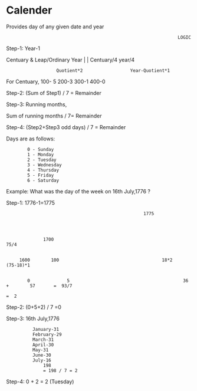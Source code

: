 # Calender
Provides day of any given date and year
                                                                          
                                                                     LOGIC

Step-1: Year-1

Centuary &  Leap/Ordinary Year
        |                                          |
Centuary/4                             year/4
 
                
             
                       Quotient*2                  Year-Quotient*1

For Centuary,
100- 5
200-3
300-1
400-0

Step-2:  (Sum of Step1) / 7 = Remainder 


Step-3: Running months,

Sum of running months / 7= Remainder 


Step-4: (Step2+Step3 odd days) / 7 = Remainder 

Days are as follows:

            0 - Sunday
            1 - Monday
            2 - Tuesday
            3 - Wednesday
            4 - Thursday
            5 - Friday
            6 - Saturday
















Example: What was the day of the week on 16th July,1776 ?

Step-1: 1776-1=1775

                                                        1775


                    

                  1700                                                       75/4
          
        
         1600        100                                       18*2           (75-18)*1


            0              5                                           36      +        57       =  93/7  
                                                                                                         =  2

Step-2: (0+5+2) / 7 =0

Step-3: 16th July,1776
 
              January-31
              February-29
              March-31
              April-30
              May-31
              June-30
              July-16
                  198
                  = 198 / 7 = 2

Step-4: 0 + 2 = 2 (Tuesday) 
